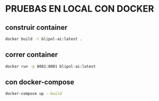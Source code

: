 # PRUEBAS EN LOCAL CON DOCKER

## construir container

```bash
docker build -t blipol-ai:latest .
```

## correr container
```bash
docker run -p 8081:8081 blipol-ai:latest
```

## con docker-compose
```bash
docker-compose up --build
```